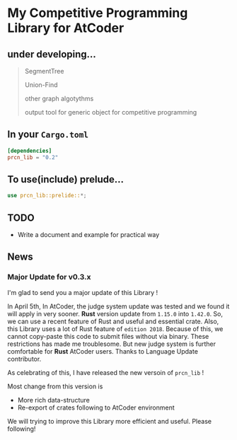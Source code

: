# My Competitive Programming Library for AtCoder

## under developing…

> SegmentTree
>
> Union-Find
>
> other graph algotythms
>
> output tool for generic object for competitive programming

## In your `Cargo.toml`

```toml
[dependencies]
prcn_lib = "0.2"
```

## To use(include) prelude…

```rs
use prcn_lib::prelide::*;
```

## TODO

- Write a document and example for practical way

## News

### Major Update for v0.3.x

I'm glad to send you a major update of this Library !

In April 5th, In AtCoder, the judge system update was tested and we found it will apply in very sooner.
**Rust** version update from `1.15.0` into `1.42.0`.
So, we can use a recent feature of Rust and useful and essential crate.
Also, this Library uses a lot of Rust feature of `edition 2018`.
Because of this, we cannot copy-paste this code to submit files without via binary.
These restrictions has made me troublesome. But new judge system is further comfortable for **Rust** AtCoder users.
Thanks to Language Update contributor.

As celebrating of this, I have released the new versoin of `prcn_lib` !

Most change from this version is

- More rich data-structure
- Re-export of crates following to AtCoder environment

We will trying to improve this Library more efficient and useful.
Please following!
